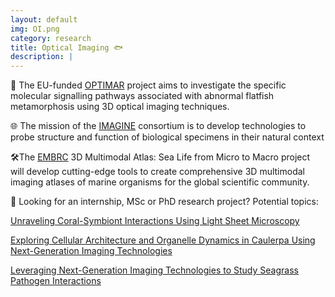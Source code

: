 ```yaml
---
layout: default
img: OI.png
category: research
title: Optical Imaging 🐟
description: |
---
```

🔬 The EU-funded [OPTIMAR](https://cordis.europa.eu/project/id/867450) project aims to investigate the specific molecular signalling pathways associated with abnormal flatfish metamorphosis using 3D optical imaging techniques.

🌐 The mission of the [IMAGINE](https://www.embl.org/about/info/imagine/) consortium is to develop technologies to probe structure and function of biological specimens in their natural context

🛠️The [EMBRC](https://www.embrc.eu/new-funding-the-next-generation-of-marine-research-services-being-developed-for-embrcs-catalogue-will-foster-innovation/) 3D Multimodal Atlas: Sea Life from Micro to Macro project will develop cutting-edge tools to create comprehensive 3D multimodal imaging atlases of marine organisms for the global scientific community.

👀 Looking for an internship, MSc or PhD research project? Potential topics:

[Unraveling Coral-Symbiont Interactions Using Light Sheet Microscopy](https://euraxess.ec.europa.eu/jobs/hosting/msc/phd-research-opportunity-unraveling-coral-symbiont-interactions-using-light-sheet)

[Exploring Cellular Architecture and Organelle Dynamics in Caulerpa Using Next-Generation Imaging Technologies](https://euraxess.ec.europa.eu/jobs/hosting/msc/phd-research-opportunity-exploring-cellular-architecture-and-organelle-dynamics)

[Leveraging Next-Generation Imaging Technologies to Study Seagrass Pathogen Interactions](https://euraxess.ec.europa.eu/jobs/hosting/msc/phd-research-opportunity-leveraging-next-generation-imaging-technologies-study)
